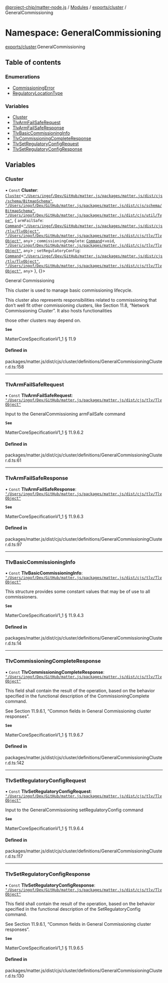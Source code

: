 [@project-chip/matter-node.js](../README.md) / [Modules](../modules.md) / [exports/cluster](exports_cluster.md) / GeneralCommissioning

# Namespace: GeneralCommissioning

[exports/cluster](exports_cluster.md).GeneralCommissioning

## Table of contents

### Enumerations

- [CommissioningError](../enums/exports_cluster.GeneralCommissioning.CommissioningError.md)
- [RegulatoryLocationType](../enums/exports_cluster.GeneralCommissioning.RegulatoryLocationType.md)

### Variables

- [Cluster](exports_cluster.GeneralCommissioning.md#cluster)
- [TlvArmFailSafeRequest](exports_cluster.GeneralCommissioning.md#tlvarmfailsaferequest)
- [TlvArmFailSafeResponse](exports_cluster.GeneralCommissioning.md#tlvarmfailsaferesponse)
- [TlvBasicCommissioningInfo](exports_cluster.GeneralCommissioning.md#tlvbasiccommissioninginfo)
- [TlvCommissioningCompleteResponse](exports_cluster.GeneralCommissioning.md#tlvcommissioningcompleteresponse)
- [TlvSetRegulatoryConfigRequest](exports_cluster.GeneralCommissioning.md#tlvsetregulatoryconfigrequest)
- [TlvSetRegulatoryConfigResponse](exports_cluster.GeneralCommissioning.md#tlvsetregulatoryconfigresponse)

## Variables

### Cluster

• `Const` **Cluster**: [`Cluster`](exports_cluster.md#cluster)<[`"/Users/ingof/Dev/GitHub/matter.js/packages/matter.js/dist/cjs/schema/BitmapSchema"`](export._internal_.__Users_ingof_Dev_GitHub_matter_js_packages_matter_js_dist_cjs_schema_BitmapSchema_.md), [`"/Users/ingof/Dev/GitHub/matter.js/packages/matter.js/dist/cjs/schema/BitmapSchema"`](export._internal_.__Users_ingof_Dev_GitHub_matter_js_packages_matter_js_dist_cjs_schema_BitmapSchema_.md), [`"/Users/ingof/Dev/GitHub/matter.js/packages/matter.js/dist/cjs/util/Type"`](export._internal_.__Users_ingof_Dev_GitHub_matter_js_packages_matter_js_dist_cjs_util_Type_.md), { `armFailSafe`: [`Command`](exports_cluster.md#command)<[`"/Users/ingof/Dev/GitHub/matter.js/packages/matter.js/dist/cjs/tlv/TlvObject"`](export._internal_.__Users_ingof_Dev_GitHub_matter_js_packages_matter_js_dist_cjs_tlv_TlvObject_.md), [`"/Users/ingof/Dev/GitHub/matter.js/packages/matter.js/dist/cjs/tlv/TlvObject"`](export._internal_.__Users_ingof_Dev_GitHub_matter_js_packages_matter_js_dist_cjs_tlv_TlvObject_.md), `any`\> ; `commissioningComplete`: [`Command`](exports_cluster.md#command)<`void`, [`"/Users/ingof/Dev/GitHub/matter.js/packages/matter.js/dist/cjs/tlv/TlvObject"`](export._internal_.__Users_ingof_Dev_GitHub_matter_js_packages_matter_js_dist_cjs_tlv_TlvObject_.md), `any`\> ; `setRegulatoryConfig`: [`Command`](exports_cluster.md#command)<[`"/Users/ingof/Dev/GitHub/matter.js/packages/matter.js/dist/cjs/tlv/TlvObject"`](export._internal_.__Users_ingof_Dev_GitHub_matter_js_packages_matter_js_dist_cjs_tlv_TlvObject_.md), [`"/Users/ingof/Dev/GitHub/matter.js/packages/matter.js/dist/cjs/tlv/TlvObject"`](export._internal_.__Users_ingof_Dev_GitHub_matter_js_packages_matter_js_dist_cjs_tlv_TlvObject_.md), `any`\>  }, {}\>

General Commissioning

This cluster is used to manage basic commissioning lifecycle.

This cluster also represents responsibilities related to commissioning that don’t well fit other commissioning
clusters, like Section 11.8, “Network Commissioning Cluster”. It also hosts functionalities

those other clusters may depend on.

**`See`**

MatterCoreSpecificationV1_1 § 11.9

#### Defined in

packages/matter.js/dist/cjs/cluster/definitions/GeneralCommissioningCluster.d.ts:158

___

### TlvArmFailSafeRequest

• `Const` **TlvArmFailSafeRequest**: [`"/Users/ingof/Dev/GitHub/matter.js/packages/matter.js/dist/cjs/tlv/TlvObject"`](export._internal_.__Users_ingof_Dev_GitHub_matter_js_packages_matter_js_dist_cjs_tlv_TlvObject_.md)

Input to the GeneralCommissioning armFailSafe command

**`See`**

MatterCoreSpecificationV1_1 § 11.9.6.2

#### Defined in

packages/matter.js/dist/cjs/cluster/definitions/GeneralCommissioningCluster.d.ts:61

___

### TlvArmFailSafeResponse

• `Const` **TlvArmFailSafeResponse**: [`"/Users/ingof/Dev/GitHub/matter.js/packages/matter.js/dist/cjs/tlv/TlvObject"`](export._internal_.__Users_ingof_Dev_GitHub_matter_js_packages_matter_js_dist_cjs_tlv_TlvObject_.md)

**`See`**

MatterCoreSpecificationV1_1 § 11.9.6.3

#### Defined in

packages/matter.js/dist/cjs/cluster/definitions/GeneralCommissioningCluster.d.ts:97

___

### TlvBasicCommissioningInfo

• `Const` **TlvBasicCommissioningInfo**: [`"/Users/ingof/Dev/GitHub/matter.js/packages/matter.js/dist/cjs/tlv/TlvObject"`](export._internal_.__Users_ingof_Dev_GitHub_matter_js_packages_matter_js_dist_cjs_tlv_TlvObject_.md)

This structure provides some constant values that may be of use to all commissioners.

**`See`**

MatterCoreSpecificationV1_1 § 11.9.4.3

#### Defined in

packages/matter.js/dist/cjs/cluster/definitions/GeneralCommissioningCluster.d.ts:14

___

### TlvCommissioningCompleteResponse

• `Const` **TlvCommissioningCompleteResponse**: [`"/Users/ingof/Dev/GitHub/matter.js/packages/matter.js/dist/cjs/tlv/TlvObject"`](export._internal_.__Users_ingof_Dev_GitHub_matter_js_packages_matter_js_dist_cjs_tlv_TlvObject_.md)

This field shall contain the result of the operation, based on the behavior specified in the functional
description of the CommissioningComplete command.

See Section 11.9.6.1, “Common fields in General Commissioning cluster responses”.

**`See`**

MatterCoreSpecificationV1_1 § 11.9.6.7

#### Defined in

packages/matter.js/dist/cjs/cluster/definitions/GeneralCommissioningCluster.d.ts:142

___

### TlvSetRegulatoryConfigRequest

• `Const` **TlvSetRegulatoryConfigRequest**: [`"/Users/ingof/Dev/GitHub/matter.js/packages/matter.js/dist/cjs/tlv/TlvObject"`](export._internal_.__Users_ingof_Dev_GitHub_matter_js_packages_matter_js_dist_cjs_tlv_TlvObject_.md)

Input to the GeneralCommissioning setRegulatoryConfig command

**`See`**

MatterCoreSpecificationV1_1 § 11.9.6.4

#### Defined in

packages/matter.js/dist/cjs/cluster/definitions/GeneralCommissioningCluster.d.ts:117

___

### TlvSetRegulatoryConfigResponse

• `Const` **TlvSetRegulatoryConfigResponse**: [`"/Users/ingof/Dev/GitHub/matter.js/packages/matter.js/dist/cjs/tlv/TlvObject"`](export._internal_.__Users_ingof_Dev_GitHub_matter_js_packages_matter_js_dist_cjs_tlv_TlvObject_.md)

This field shall contain the result of the operation, based on the behavior specified in the functional
description of the SetRegulatoryConfig command.

See Section 11.9.6.1, “Common fields in General Commissioning cluster responses”.

**`See`**

MatterCoreSpecificationV1_1 § 11.9.6.5

#### Defined in

packages/matter.js/dist/cjs/cluster/definitions/GeneralCommissioningCluster.d.ts:130
